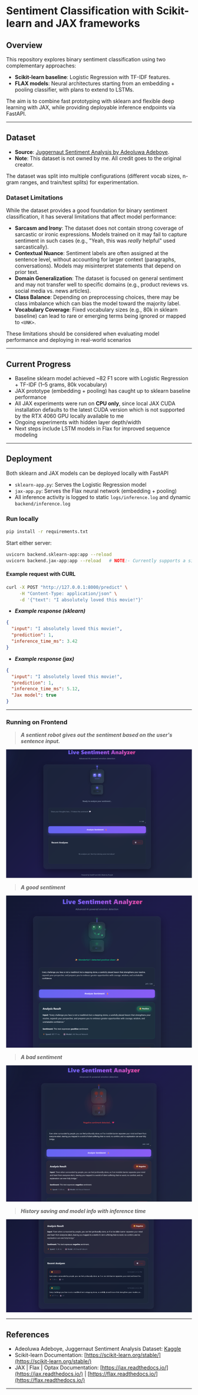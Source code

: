 # Sentiment Classification with Scikit-learn and JAX frameworks

## Overview
This repository explores binary sentiment classification using two complementary approaches:

- **Scikit-learn baseline**: Logistic Regression with TF-IDF features.  
- **FLAX models**: Neural architectures starting from an embedding + pooling classifier, with plans to extend to LSTMs.

The aim is to combine fast prototyping with sklearn and flexible deep learning with JAX, while providing deployable inference endpoints via FastAPI.

---

## Dataset
- **Source**: [Juggernaut Sentiment Analysis by Adeoluwa Adeboye](https://www.kaggle.com/datasets/adeoluwa/juggernaut-sentiment-analysis).  
- **Note**: This dataset is not owned by me. All credit goes to the original creator.  

The dataset was split into multiple configurations (different vocab sizes, n-gram ranges, and train/test splits) for experimentation.

### Dataset Limitations
While the dataset provides a good foundation for binary sentiment classification, it has several limitations that affect model performance:

- **Sarcasm and Irony**: The dataset does not contain strong coverage of sarcastic or ironic expressions. Models trained on it may fail to capture sentiment in such cases (e.g., "Yeah, this was *really* helpful" used sarcastically).  
- **Contextual Nuance**: Sentiment labels are often assigned at the sentence level, without accounting for larger context (paragraphs, conversations). Models may misinterpret statements that depend on prior text.  
- **Domain Generalization**: The dataset is focused on general sentiment and may not transfer well to specific domains (e.g., product reviews vs. social media vs. news articles).  
- **Class Balance**: Depending on preprocessing choices, there may be class imbalance which can bias the model toward the majority label.  
- **Vocabulary Coverage**: Fixed vocabulary sizes (e.g., 80k in sklearn baseline) can lead to rare or emerging terms being ignored or mapped to `<UNK>`.

These limitations should be considered when evaluating model performance and deploying in real-world scenarios

---

## Current Progress
- Baseline sklearn model achieved ~82 F1 score with Logistic Regression + TF-IDF (1–5 grams, 80k vocabulary)
- JAX prototype (embedding + pooling) has caught up to sklearn baseline performance
- All JAX experiments were run on **CPU only**, since local JAX CUDA installation defaults to the latest CUDA version which is not supported by the RTX 4060 GPU locally available to me
- Ongoing experiments with hidden layer depth/width
- Next steps include LSTM models in Flax for improved sequence modeling

---

## Deployment
Both sklearn and JAX models can be deployed locally with FastAPI

- `sklearn-app.py`: Serves the Logistic Regression model
- `jax-app.py`: Serves the Flax neural network (embedding + pooling)
- All inference activity is logged to static `logs/inference.log` and dynamic `backend/inference.log`

### Run locally
```bash
pip install -r requirements.txt
```

Start either server:
```bash
uvicorn backend.sklearn-app:app --reload
uvicorn backend.jax-app:app --reload   # NOTE:- Currently supports a single pipelined model
```

#### Example request with CURL
```bash
curl -X POST "http://127.0.0.1:8000/predict" \
     -H "Content-Type: application/json" \
     -d '{"text": "I absolutely loved this movie!"}'
```

- ***Example response (sklearn)***
```json
{
  "input": "I absolutely loved this movie!",
  "prediction": 1,
  "inference_time_ms": 3.42
}
```

- ***Example response (jax)***
```json
{
  "input": "I absolutely loved this movie!",
  "prediction": 1,
  "inference_time_ms": 5.12,
  "Jax model": true
}
```

---

### Running on Frontend
> ***A sentient robot gives out the sentiment based on the user's sentence input.***

![Initial Robot](src/images/initial.png)

> ***A good sentiment***

![Positive Sentiment](src/images/positive_sentiment.png)

> ***A bad sentiment***

![Negative Sentiment](src/images/negative_sentiment.png)

> ***History saving and model info with inference time***

![Inference Specs](src/images/other_info.png)

---

## References
- Adeoluwa Adeboye, Juggernaut Sentiment Analysis Dataset: [Kaggle](https://www.kaggle.com/datasets/adeoluwa/juggernaut-sentiment-analysis)
- Scikit-learn Documentation: [https://scikit-learn.org/stable/](https://scikit-learn.org/stable/)
- JAX | Flax | Optax Documentation: [https://jax.readthedocs.io/](https://jax.readthedocs.io/) | [https://flax.readthedocs.io/](https://flax.readthedocs.io/)

---